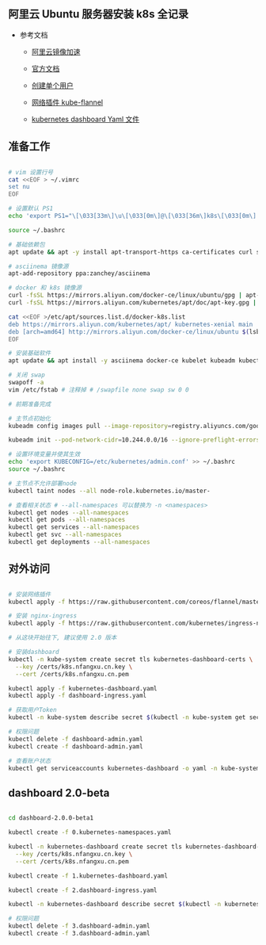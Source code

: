 ## 阿里云 Ubuntu 服务器安装 k8s 全记录
- 参考文档

    * [阿里云镜像加速](https://cr.console.aliyun.com/cn-beijing/instances/mirrors)

    * [官方文档](https://kubernetes.io/zh/docs/)

    * [创建单个用户](https://github.com/kubernetes/dashboard/wiki/Creating-sample-user)

    * [网络插件 kube-flannel](https://raw.githubusercontent.com/coreos/flannel/master/Documentation/kube-flannel.yml)

    * [kubernetes dashboard Yaml 文件](https://raw.githubusercontent.com/kubernetes/dashboard/v2.0.0-beta1/aio/deploy/recommended.yaml)

## 准备工作

```bash

# vim 设置行号
cat <<EOF > ~/.vimrc
set nu
EOF

# 设置默认 PS1
echo 'export PS1="\[\033[33m\]\u\[\033[0m\]@\[\033[36m\]k8s\[\033[0m\]:\[\033[32m\]\W \[\033[0m\]$ "' >> ~/.bashrc

source ~/.bashrc

# 基础依赖包
apt update && apt -y install apt-transport-https ca-certificates curl software-properties-common

# asciinema 镜像源
apt-add-repository ppa:zanchey/asciinema

# docker 和 k8s 镜像源
curl -fsSL https://mirrors.aliyun.com/docker-ce/linux/ubuntu/gpg | apt-key add -
curl -fsSL https://mirrors.aliyun.com/kubernetes/apt/doc/apt-key.gpg | apt-key add -

cat <<EOF >/etc/apt/sources.list.d/docker-k8s.list
deb https://mirrors.aliyun.com/kubernetes/apt/ kubernetes-xenial main
deb [arch=amd64] http://mirrors.aliyun.com/docker-ce/linux/ubuntu $(lsb_release -cs) stable
EOF

# 安装基础软件
apt update && apt install -y asciinema docker-ce kubelet kubeadm kubectl

# 关闭 swap
swapoff -a
vim /etc/fstab # 注释掉 # /swapfile none swap sw 0 0

# 前期准备完成

# 主节点初始化
kubeadm config images pull --image-repository=registry.aliyuncs.com/google_containers

kubeadm init --pod-network-cidr=10.244.0.0/16 --ignore-preflight-errors=NumCPU --image-repository=registry.aliyuncs.com/google_containers

# 设置环境变量并使其生效
echo 'export KUBECONFIG=/etc/kubernetes/admin.conf' >> ~/.bashrc
source ~/.bashrc

# 主节点不允许部署node
kubectl taint nodes --all node-role.kubernetes.io/master-

# 查看相关状态 # --all-namespaces 可以替换为 -n <namespaces>
kubectl get nodes --all-namespaces 
kubectl get pods --all-namespaces 
kubectl get services --all-namespaces 
kubectl get svc --all-namespaces 
kubectl get deployments --all-namespaces 

```

## 对外访问

```bash

# 安装网络插件
kubectl apply -f https://raw.githubusercontent.com/coreos/flannel/master/Documentation/kube-flannel.yml

# 安装 nginx-ingress
kubectl apply -f https://raw.githubusercontent.com/kubernetes/ingress-nginx/master/deploy/static/mandatory.yaml

# 从这块开始往下, 建议使用 2.0 版本

# 安装dashboard
kubectl -n kube-system create secret tls kubernetes-dashboard-certs \
  --key /certs/k8s.nfangxu.cn.key \
  --cert /certs/k8s.nfangxu.cn.pem

kubectl apply -f kubernetes-dashboard.yaml
kubectl apply -f dashboard-ingress.yaml

# 获取用户Token
kubectl -n kube-system describe secret $(kubectl -n kube-system get secret | grep kubernetes-dashboard | awk '{print $1}')

# 权限问题
kubectl delete -f dashboard-admin.yaml
kubectl create -f dashboard-admin.yaml

# 查看账户状态
kubectl get serviceaccounts kubernetes-dashboard -o yaml -n kube-system
```

## dashboard 2.0-beta

```bash

cd dashboard-2.0.0-beta1

kubectl create -f 0.kubernetes-namespaces.yaml

kubectl -n kubernetes-dashboard create secret tls kubernetes-dashboard-certs \
  --key /certs/k8s.nfangxu.cn.key \
  --cert /certs/k8s.nfangxu.cn.pem

kubectl create -f 1.kubernetes-dashboard.yaml

kubectl create -f 2.dashboard-ingress.yaml

kubectl -n kubernetes-dashboard describe secret $(kubectl -n kubernetes-dashboard get secret | grep kubernetes-dashboard | awk '{print $1}')

# 权限问题
kubectl delete -f 3.dashboard-admin.yaml
kubectl create -f 3.dashboard-admin.yaml
```
